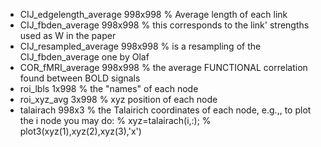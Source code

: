 - CIJ_edgelength_average      998x998       % Average length of each link                          
- CIJ_fbden_average           998x998       % this corresponds to the link' strengths used as W in the paper                         
- CIJ_resampled_average       998x998       % is a resampling of the CIJ_fbden_average one by Olaf 
- COR_fMRI_average            998x998       % the average FUNCTIONAL correlation found between BOLD signals
- roi_lbls                      1x998       % the "names" of each node                          
- roi_xyz_avg                   3x998       % xyz position of each node
- talairach                     998x3       % the Talairich coordinates of each node, e.g.,, to plot the i node you may do:
                                            % xyz=talairach(i,:);
                                            % plot3(xyz(1),xyz(2),xyz(3),'x') 
